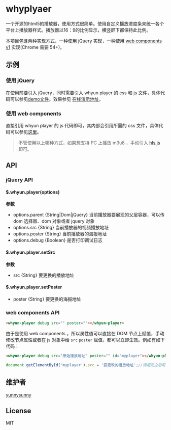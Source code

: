 # whyplyaer
一个开源的html5的播放器，使用方式很简单。使用自定义播放进度条来统一各个平台上播放器样式。播放器以16：9的比例显示，横竖屏下都保持此比例。

本项目包含两种实现方式，一种使用 jQuery 实现，一种使用 [web components v1](https://developers.google.com/web/fundamentals/web-components/customelements) 实现(Chrome 需要 54+)。

## 示例

### 使用 jQuery
在使用前要引入 jQuery，同时需要引入 whyun player 的 css 和 js 文件，具体代码可以参见[demo文件](https://github.com/yunnysunny/whyun-player/blob/master/demo/jquery/demo.html)。效果参见 [在线演示地址](http://silian.whyun.com/whyun-player/demo.html)。
### 使用 web components
直接引用 whyun player 的 js 代码即可，其内部会引用所需的 css 文件，具体代码可以参见[这里](https://github.com/yunnysunny/whyun-player/blob/master/demo/webcomponent/demo.html)。

> 不管使用以上哪种方式，如果想支持 PC 上播放 m3u8 ，手动引入 [hls.js](https://github.com/video-dev/hls.js/) 即可。

## API

### jQuery API

#### $.whyun.player(options)

**参数**

- options.parent {String|Dom|jQuery} 当前播放器要展现的父层容器，可以传 dom 选择器、dom 对象或者 jquery 对象
- options.src {String} 当前播放器的视频播放地址
- options.poster {String} 当前播放器的海报地址
- options.debug {Boolean} 是否打印调试日志

#### $.whyun.player.setSrc

**参数**

- src {String} 要更换的播放地址


#### $.whyun.player.setPoster

- poster {String} 要更换的海报地址

### web components API

```html
<whyun-player debug src="" poster=""></whyun-player>
```
由于是使用 web components ，所以属性值可以直接在 DOM 节点上赋值，手动修改节点属性或者在 js 对象中给 `src` `poster` 赋值，都可以立即生效。例如有如下代码：
```html
<whyun-player debug src="原始播放地址" poster="" id="myplayer"></whyun-player>
```
```javascript
document.getElementById('myplayer').src = '要更改的播放地址';//调用完之后可以立即换播放地址
```

## 维护者
[yunnysunny](https://github.com/yunnysunny)

## License

MIT